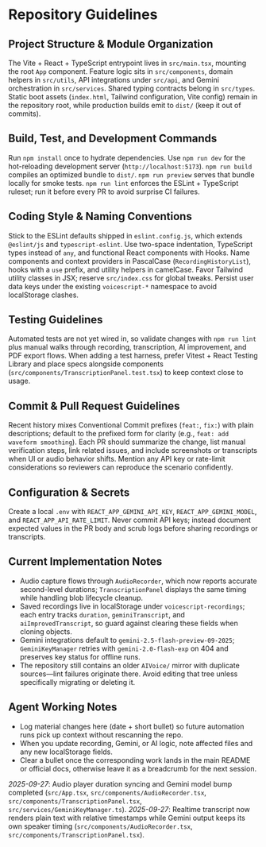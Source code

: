 # Repository Guidelines

## Project Structure & Module Organization
The Vite + React + TypeScript entrypoint lives in `src/main.tsx`, mounting the root `App` component. Feature logic sits in `src/components`, domain helpers in `src/utils`, API integrations under `src/api`, and Gemini orchestration in `src/services`. Shared typing contracts belong in `src/types`. Static boot assets (`index.html`, Tailwind configuration, Vite config) remain in the repository root, while production builds emit to `dist/` (keep it out of commits).

## Build, Test, and Development Commands
Run `npm install` once to hydrate dependencies. Use `npm run dev` for the hot-reloading development server (`http://localhost:5173`). `npm run build` compiles an optimized bundle to `dist/`. `npm run preview` serves that bundle locally for smoke tests. `npm run lint` enforces the ESLint + TypeScript ruleset; run it before every PR to avoid surprise CI failures.

## Coding Style & Naming Conventions
Stick to the ESLint defaults shipped in `eslint.config.js`, which extends `@eslint/js` and `typescript-eslint`. Use two-space indentation, TypeScript types instead of `any`, and functional React components with Hooks. Name components and context providers in PascalCase (`RecordingHistoryList`), hooks with a `use` prefix, and utility helpers in camelCase. Favor Tailwind utility classes in JSX; reserve `src/index.css` for global tweaks. Persist user data keys under the existing `voicescript-*` namespace to avoid localStorage clashes.

## Testing Guidelines
Automated tests are not yet wired in, so validate changes with `npm run lint` plus manual walks through recording, transcription, AI improvement, and PDF export flows. When adding a test harness, prefer Vitest + React Testing Library and place specs alongside components (`src/components/TranscriptionPanel.test.tsx`) to keep context close to usage.

## Commit & Pull Request Guidelines
Recent history mixes Conventional Commit prefixes (`feat:`, `fix:`) with plain descriptions; default to the prefixed form for clarity (e.g., `feat: add waveform smoothing`). Each PR should summarize the change, list manual verification steps, link related issues, and include screenshots or transcripts when UI or audio behavior shifts. Mention any API key or rate-limit considerations so reviewers can reproduce the scenario confidently.

## Configuration & Secrets
Create a local `.env` with `REACT_APP_GEMINI_API_KEY`, `REACT_APP_GEMINI_MODEL`, and `REACT_APP_API_RATE_LIMIT`. Never commit API keys; instead document expected values in the PR body and scrub logs before sharing recordings or transcripts.

## Current Implementation Notes
- Audio capture flows through `AudioRecorder`, which now reports accurate second-level durations; `TranscriptionPanel` displays the same timing while handling blob lifecycle cleanup.
- Saved recordings live in localStorage under `voicescript-recordings`; each entry tracks `duration`, `geminiTranscript`, and `aiImprovedTranscript`, so guard against clearing these fields when cloning objects.
- Gemini integrations default to `gemini-2.5-flash-preview-09-2025`; `GeminiKeyManager` retries with `gemini-2.0-flash-exp` on 404 and preserves key status for offline runs.
- The repository still contains an older `AIVoice/` mirror with duplicate sources—lint failures originate there. Avoid editing that tree unless specifically migrating or deleting it.

## Agent Working Notes
- Log material changes here (date + short bullet) so future automation runs pick up context without rescanning the repo.
- When you update recording, Gemini, or AI logic, note affected files and any new localStorage fields.
- Clear a bullet once the corresponding work lands in the main README or official docs, otherwise leave it as a breadcrumb for the next session.

_2025-09-27_: Audio player duration syncing and Gemini model bump completed (`src/App.tsx`, `src/components/AudioRecorder.tsx`, `src/components/TranscriptionPanel.tsx`, `src/services/GeminiKeyManager.ts`).
_2025-09-27_: Realtime transcript now renders plain text with relative timestamps while Gemini output keeps its own speaker timing (`src/components/AudioRecorder.tsx`, `src/components/TranscriptionPanel.tsx`).

